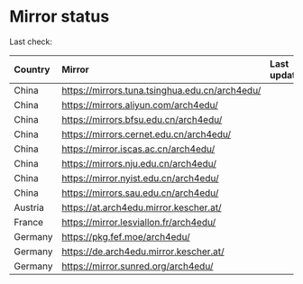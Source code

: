 <script src="./time.js"></script>
# Mirror status
Last check: <script type="text/javascript">localize(1724087947.4763613);</script>

|Country|Mirror|Last update|
|:------|:-----|:----------|
|China|https://mirrors.tuna.tsinghua.edu.cn/arch4edu/|<script type="text/javascript">localize(1724049603);</script>|
|China|https://mirrors.aliyun.com/arch4edu/|<script type="text/javascript">localize(1724049603);</script>|
|China|https://mirrors.bfsu.edu.cn/arch4edu/|<script type="text/javascript">localize(1724049603);</script>|
|China|https://mirrors.cernet.edu.cn/arch4edu/|<script type="text/javascript">localize(1724049603);</script>|
|China|https://mirror.iscas.ac.cn/arch4edu/|<script type="text/javascript">localize(1724049603);</script>|
|China|https://mirrors.nju.edu.cn/arch4edu/|<script type="text/javascript">localize(1724006077);</script>|
|China|https://mirror.nyist.edu.cn/arch4edu/|<script type="text/javascript">localize(1724049603);</script>|
|China|https://mirrors.sau.edu.cn/arch4edu/|<script type="text/javascript">localize(1724049603);</script>|
|Austria|https://at.arch4edu.mirror.kescher.at/|<script type="text/javascript">localize(1724049603);</script>|
|France|https://mirror.lesviallon.fr/arch4edu/|<script type="text/javascript">localize(1724049603);</script>|
|Germany|https://pkg.fef.moe/arch4edu/|<script type="text/javascript">localize(1724049603);</script>|
|Germany|https://de.arch4edu.mirror.kescher.at/|<script type="text/javascript">localize(1724049603);</script>|
|Germany|https://mirror.sunred.org/arch4edu/|<script type="text/javascript">localize(1724049603);</script>|

<script src="./tablefilter/tablefilter.js"></script>
<script src="./table.js"></script>